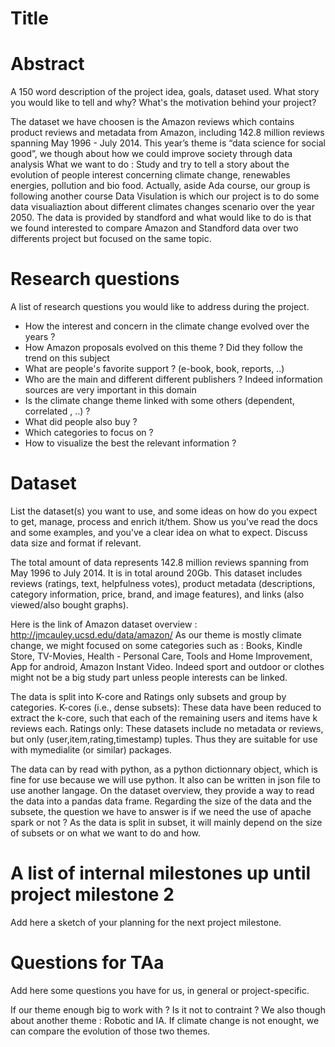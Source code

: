 # Title

# Abstract
A 150 word description of the project idea, goals, dataset used. What story you would like to tell and why? What's the motivation behind your project?

The dataset we have choosen is the Amazon reviews which contains product reviews and metadata from Amazon, including 142.8 million reviews spanning May 1996 - July 2014. This year’s theme is “data science for social good”, we though about how we could improve society through data analysis
What we want to do : Study and try to tell a story about the evolution of people interest concerning climate change, renewables energies, pollution and bio food. Actually, aside Ada course, our group is following another course Data Visulation is which our project is to do some data visualiaztion about different climates changes scenario over the year 2050. The data is provided by standford and what would like to do is that we found interested to compare Amazon and Standford data over two differents project but focused on the same topic.


# Research questions
A list of research questions you would like to address during the project.
- How the interest and concern in the climate change evolved over the years ?
- How Amazon proposals evolved on this theme ? Did they follow the trend on this subject
- What are people's favorite support ? (e-book, book, reports, ..)
- Who are the main and different different publishers ? Indeed information sources are very important in this domain
- Is the climate change theme linked with some others (dependent, correlated , ..) ? 
- What did people also buy ?
- Which categories to focus on ?
- How to visualize the best the relevant information ? 

# Dataset
List the dataset(s) you want to use, and some ideas on how do you expect to get, manage, process and enrich it/them. Show us you've read the docs and some examples, and you've a clear idea on what to expect. Discuss data size and format if relevant.

The total amount of data represents 142.8 million reviews spanning from May 1996 to July 2014. It is in total around 20Gb. This dataset includes reviews (ratings, text, helpfulness votes), product metadata (descriptions, category information, price, brand, and image features), and links (also viewed/also bought graphs).

Here is the link of Amazon dataset overview : http://jmcauley.ucsd.edu/data/amazon/
As our theme is mostly climate change, we might focused on some categories such as :  Books, Kindle Store, TV-Movies, Health - Personal Care, Tools and Home Improvement, App for android, Amazon Instant Video. Indeed sport and outdoor or clothes might not be a big study part unless people interests can be linked. 

The data is split into K-core and Ratings only subsets and group by categories. 
K-cores (i.e., dense subsets): These data have been reduced to extract the k-core, such that each of the remaining users and items have k reviews each.
Ratings only: These datasets include no metadata or reviews, but only (user,item,rating,timestamp) tuples. Thus they are suitable for use with mymedialite (or similar) packages.

The data can by read with python, as a python dictionnary object, which is fine for use because we will use python. It also can be written in json file to use another langage. On the dataset overview, they provide a way to read the data into a pandas data frame.
Regarding the size of the data and the subsete, the question we have to answer is if we need the use of apache spark or not ? As the data is split in subset, it will mainly depend on the size of subsets or on what we want to do and how.
 

# A list of internal milestones up until project milestone 2
Add here a sketch of your planning for the next project milestone.

# Questions for TAa
Add here some questions you have for us, in general or project-specific.

If our theme enough big to work with ? Is it not to contraint ?
We also though about another theme : Robotic and IA. If climate change is not enought, we can compare the evolution of those two themes.
